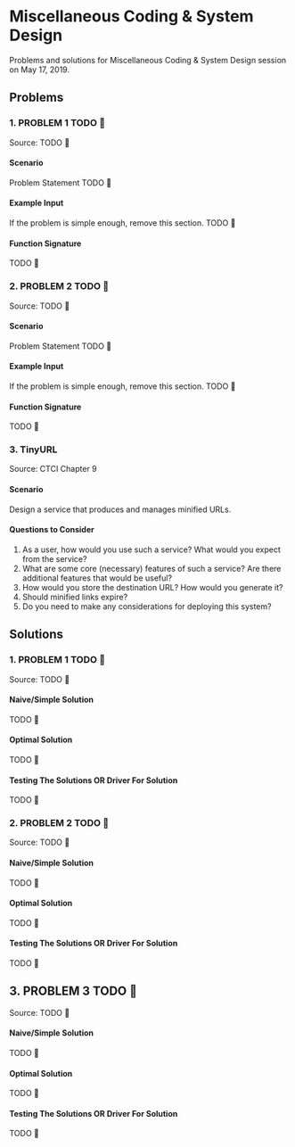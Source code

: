 # Miscellaneous Coding & System Design

Problems and solutions for Miscellaneous Coding & System Design session on May 17, 2019.

## Problems

### 1. PROBLEM 1 TODO :bug:

Source: TODO :bug:

#### Scenario

Problem Statement TODO :bug:

#### Example Input

If the problem is simple enough, remove this section. TODO :bug:

#### Function Signature

TODO :bug:

### 2. PROBLEM 2 TODO :bug:

Source: TODO :bug:

#### Scenario

Problem Statement TODO :bug:

#### Example Input

If the problem is simple enough, remove this section. TODO :bug:

#### Function Signature

TODO :bug:

### 3. TinyURL

Source: CTCI Chapter 9

#### Scenario

Design a service that produces and manages minified URLs.

#### Questions to Consider

1. As a user, how would you use such a service? What would you expect 
   from the service?
2. What are some core (necessary) features of such a service? Are there 
   additional features that would be useful?
3. How would you store the destination URL? How would you generate it?
4. Should minified links expire?
5. Do you need to make any considerations for deploying this system?

## Solutions

### 1. PROBLEM 1 TODO :bug:

Source: TODO :bug:

#### Naive/Simple Solution

TODO :bug:

#### Optimal Solution

TODO :bug:

#### Testing The Solutions OR Driver For Solution

TODO :bug:

### 2. PROBLEM 2 TODO :bug:

Source: TODO :bug:

#### Naive/Simple Solution

TODO :bug:

#### Optimal Solution

TODO :bug:

#### Testing The Solutions OR Driver For Solution

TODO :bug:

## 3. PROBLEM 3 TODO :bug:

Source: TODO :bug:

#### Naive/Simple Solution 

TODO :bug:

#### Optimal Solution

TODO :bug:

#### Testing The Solutions OR Driver For Solution

TODO :bug:


